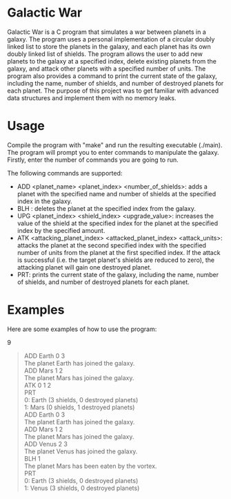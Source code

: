 # Galactic War
Galactic War is a C program that simulates a war between planets in a galaxy. The program uses a personal implementation of a circular doubly linked list to store the planets in the galaxy, and each planet has its own doubly linked list of shields. The program allows the user to add new planets to the galaxy at a specified index, delete existing planets from the galaxy, and attack other planets with a specified number of units. The program also provides a command to print the current state of the galaxy, including the name, number of shields, and number of destroyed planets for each planet. The purpose of this project was to get familiar with advanced data structures and implement them with no memory leaks. <br>

# Usage
Compile the program with "make" and run the resulting executable (./main). The program will prompt you to enter commands to manipulate the galaxy. Firstly, enter the number of commands you are going to run. <br>

The following commands are supported:

- ADD <planet_name> <planet_index> <number_of_shields>: adds a planet with the specified name and number of shields at the specified index in the galaxy. <br>
- BLH <index>: deletes the planet at the specified index from the galaxy. <br>
- UPG <planet_index> <shield_index> <upgrade_value>: increases the value of the shield at the specified index for the planet at the specified index by the specified amount. <br>
- ATK <attacking_planet_index> <attacked_planet_index> <attack_units>: attacks the planet at the second specified index with the specified number of units from the planet at the first specified index. If the attack is successful (i.e. the target planet's shields are reduced to zero), the attacking planet will gain one destroyed planet. <br>
- PRT: prints the current state of the galaxy, including the name, number of shields, and number of destroyed planets for each planet. <br>

# Examples
Here are some examples of how to use the program:

9
> ADD Earth 0 3 <br>
The planet Earth has joined the galaxy. <br>
> ADD Mars 1 2 <br>
The planet Mars has joined the galaxy. <br>
> ATK 0 1 2 <br>
> PRT <br>
0: Earth (3 shields, 0 destroyed planets) <br>
1: Mars (0 shields, 1 destroyed planets) <br>
> ADD Earth 0 3 <br>
The planet Earth has joined the galaxy. <br>
> ADD Mars 1 2 <br>
The planet Mars has joined the galaxy. <br>
> ADD Venus 2 3 <br>
The planet Venus has joined the galaxy. <br>
> BLH 1 <br>
The planet Mars has been eaten by the vortex. <br>
> PRT <br>
0: Earth (3 shields, 0 destroyed planets) <br>
1: Venus (3 shields, 0 destroyed planets) <br>
